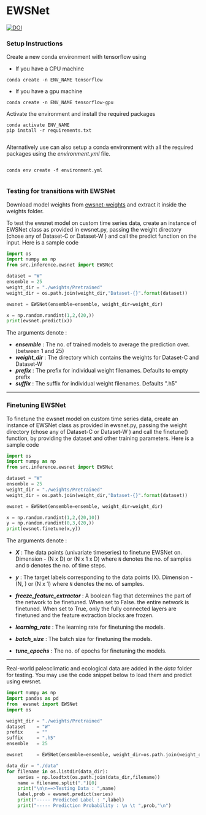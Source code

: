 # EWSNet 

[![DOI](https://zenodo.org/badge/338530625.svg)](https://zenodo.org/badge/latestdoi/338530625)

### Setup Instructions
Create a new conda environment with tensorflow using 
  - If you have a CPU machine
```shell
conda create -n ENV_NAME tensorflow
```
- If you have a gpu machine

```shell
conda create -n ENV_NAME tensorflow-gpu
```

Activate the environment and install  the required packages
```shell
conda activate ENV_NAME
pip install -r requirements.txt 
	   
```

Alternatively use can also setup a conda environment with all the required packages using the *environment.yml* file.
```shell

conda env create -f environment.yml
	   
```

### Testing for transitions with EWSNet
Download model weights from  [ewsnet-weights](https://drive.google.com/file/d/1-aY2MepouLQdMSNkYD6jgSedwFXB8BUP/view?usp=sharing "ewsnet-weights") and extract it inside the weights folder.

To test the ewsnet model on custom time series data, create an instance of EWSNet class as provided in ewsnet.py, passing the weight directory (chose any of Dataset-C or Dataset-W ) and call the predict function on the input. Here is a sample code 


```python
import os
import numpy as np
from src.inference.ewsnet import EWSNet

dataset = "W"
ensemble = 25
weight_dir = "./weights/Pretrained"
weight_dir = os.path.join(weight_dir,"Dataset-{}".format(dataset))

ewsnet = EWSNet(ensemble=ensemble, weight_dir=weight_dir)

x = np.random.randint(1,2,(20,))
print(ewsnet.predict(x))
```

The arguments denote :
- ***ensemble*** : The no. of trained models to average the prediction over. (between 1 and 25)
- ***weight_dir*** : The directory which contains the weights for Dataset-C and Dataset-W 
- ***prefix***         : The prefix for individual weight filenames. Defaults to empty prefix
- ***suffix***         : The suffix for individual weight filenames. Defaults ".h5"

----
### Finetuning EWSNet

To finetune the ewsnet model on custom time series data, create an instance of EWSNet class as provided in ewsnet.py, passing the weight directory (chose any of Dataset-C or Dataset-W ) and call the finetune() function, by providing the dataset and other training parameters. Here is a sample code 


```python
import os
import numpy as np
from src.inference.ewsnet import EWSNet

dataset = "W"
ensemble = 25
weight_dir = "./weights/Pretrained"
weight_dir = os.path.join(weight_dir,"Dataset-{}".format(dataset))

ewsnet = EWSNet(ensemble=ensemble, weight_dir=weight_dir)

x = np.random.randint(1,2,(20,10))
y = np.random.randint(0,3,(20,))
print(ewsnet.finetune(x,y))

```
The arguments denote :
- ***X*** : The data points (univariate timeseries) to finetune EWSNet on. Dimension - (N x D) or (N x 1 x D) where `N` denotes the no. of samples and `D` denotes the no. of time steps.

- ***y*** : The target labels corresponding to the data points (X). Dimension - (N, ) or (N x 1) where `N` denotes the no. of samples.

- ***freeze_feature_extractor*** : A boolean flag that determines the part of the network to be finetuned. When set to False. the entire network is finetuned. When set to True, only the fully connected layers are finetuned and the feature extraction blocks are frozen.

- ***learning_rate*** : The learning rate for finetuning the models.

- ***batch_size*** : The batch size for finetuning the models.

- ***tune_epochs*** : The no. of epochs for finetuning the models.

----

Real-world paleoclimatic and ecological data are added in the *data* folder for testing. You may use the code snippet below to load them and predict using ewsnet. 

```python
import numpy as np
import pandas as pd 
from  ewsnet import EWSNet
import os

weight_dir = "./weights/Pretrained"
dataset    = "W"
prefix     = ""
suffix     = ".h5"
ensemble   = 25

ewsnet     = EWSNet(ensemble=ensemble, weight_dir=os.path.join(weight_dir,"Dataset-{}".format(dataset)), prefix=prefix,suffix=suffix)

data_dir = "./data"
for filename in os.listdir(data_dir):
    series = np.loadtxt(os.path.join(data_dir,filename))
    name = filename.split(".")[0]
    print("\n\n==>Testing Data : ",name)
    label,prob = ewsnet.predict(series)
    print("----- Predicted Label : ",label)
    print("----- Prediction Probability : \n \t ",prob,"\n")
```
